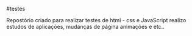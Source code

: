 #testes


Repostório criado para realizar testes de html - css e JavaScript
realizo estudos de aplicações, mudanças de página animações e etc..

